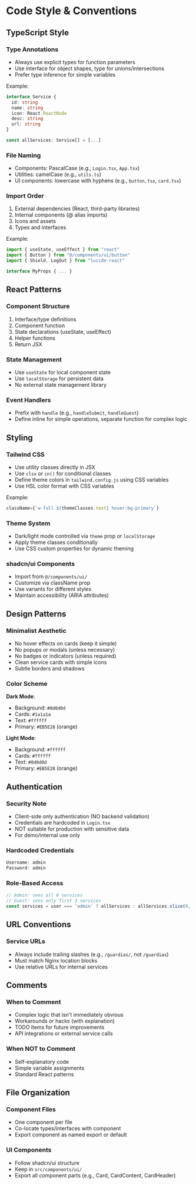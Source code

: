 # Code Style & Conventions

## TypeScript Style

### Type Annotations
- Always use explicit types for function parameters
- Use interface for object shapes, type for unions/intersections
- Prefer type inference for simple variables

Example:
```typescript
interface Service {
  id: string
  name: string
  icon: React.ReactNode
  desc: string
  url: string
}

const allServices: Service[] = [...]
```

### File Naming
- Components: PascalCase (e.g., `Login.tsx`, `App.tsx`)
- Utilities: camelCase (e.g., `utils.ts`)
- UI components: lowercase with hyphens (e.g., `button.tsx`, `card.tsx`)

### Import Order
1. External dependencies (React, third-party libraries)
2. Internal components (@ alias imports)
3. Icons and assets
4. Types and interfaces

Example:
```typescript
import { useState, useEffect } from "react"
import { Button } from "@/components/ui/button"
import { Shield, LogOut } from "lucide-react"

interface MyProps { ... }
```

## React Patterns

### Component Structure
1. Interface/type definitions
2. Component function
3. State declarations (useState, useEffect)
4. Helper functions
5. Return JSX

### State Management
- Use `useState` for local component state
- Use `localStorage` for persistent data
- No external state management library

### Event Handlers
- Prefix with `handle` (e.g., `handleSubmit`, `handleGuest`)
- Define inline for simple operations, separate function for complex logic

## Styling

### Tailwind CSS
- Use utility classes directly in JSX
- Use `clsx` or `cn()` for conditional classes
- Define theme colors in `tailwind.config.js` using CSS variables
- Use HSL color format with CSS variables

Example:
```typescript
className={`w-full ${themeClasses.text} hover:bg-primary`}
```

### Theme System
- Dark/light mode controlled via `theme` prop or `localStorage`
- Apply theme classes conditionally
- Use CSS custom properties for dynamic theming

### shadcn/ui Components
- Import from `@/components/ui/`
- Customize via className prop
- Use variants for different styles
- Maintain accessibility (ARIA attributes)

## Design Patterns

### Minimalist Aesthetic
- No hover effects on cards (keep it simple)
- No popups or modals (unless necessary)
- No badges or indicators (unless required)
- Clean service cards with simple icons
- Subtle borders and shadows

### Color Scheme
**Dark Mode**:
- Background: `#0d0d0d`
- Cards: `#1a1a1a`
- Text: `#ffffff`
- Primary: `#EB5E28` (orange)

**Light Mode**:
- Background: `#ffffff`
- Cards: `#ffffff`
- Text: `#0d0d0d`
- Primary: `#EB5E28` (orange)

## Authentication

### Security Note
- Client-side only authentication (NO backend validation)
- Credentials are hardcoded in `Login.tsx`
- NOT suitable for production with sensitive data
- For demo/internal use only

### Hardcoded Credentials
```typescript
Username: admin
Password: admin
```

### Role-Based Access
```typescript
// Admin: sees all 6 services
// Guest: sees only first 3 services
const services = user === 'admin' ? allServices : allServices.slice(0, 3)
```

## URL Conventions

### Service URLs
- Always include trailing slashes (e.g., `/guardias/`, not `/guardias`)
- Must match Nginx location blocks
- Use relative URLs for internal services

## Comments

### When to Comment
- Complex logic that isn't immediately obvious
- Workarounds or hacks (with explanation)
- TODO items for future improvements
- API integrations or external service calls

### When NOT to Comment
- Self-explanatory code
- Simple variable assignments
- Standard React patterns

## File Organization

### Component Files
- One component per file
- Co-locate types/interfaces with component
- Export component as named export or default

### UI Components
- Follow shadcn/ui structure
- Keep in `src/components/ui/`
- Export all component parts (e.g., Card, CardContent, CardHeader)
